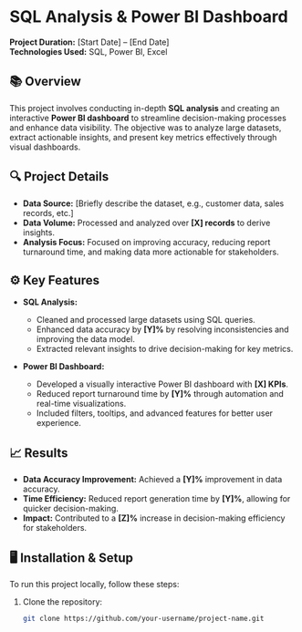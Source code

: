 # SQL Analysis & Power BI Dashboard  
**Project Duration:** [Start Date] – [End Date]  
**Technologies Used:** SQL, Power BI, Excel

## 📚 Overview
This project involves conducting in-depth **SQL analysis** and creating an interactive **Power BI dashboard** to streamline decision-making processes and enhance data visibility. The objective was to analyze large datasets, extract actionable insights, and present key metrics effectively through visual dashboards.

## 🔍 Project Details
- **Data Source:** [Briefly describe the dataset, e.g., customer data, sales records, etc.]
- **Data Volume:** Processed and analyzed over **[X] records** to derive insights.
- **Analysis Focus:** Focused on improving accuracy, reducing report turnaround time, and making data more actionable for stakeholders.

## ⚙️ Key Features
- **SQL Analysis:**
  - Cleaned and processed large datasets using SQL queries.
  - Enhanced data accuracy by **[Y]%** by resolving inconsistencies and improving the data model.
  - Extracted relevant insights to drive decision-making for key metrics.
  
- **Power BI Dashboard:**
  - Developed a visually interactive Power BI dashboard with **[X] KPIs**.
  - Reduced report turnaround time by **[Y]%** through automation and real-time visualizations.
  - Included filters, tooltips, and advanced features for better user experience.

## 📈 Results
- **Data Accuracy Improvement:** Achieved a **[Y]%** improvement in data accuracy.
- **Time Efficiency:** Reduced report generation time by **[Y]%**, allowing for quicker decision-making.
- **Impact:** Contributed to a **[Z]%** increase in decision-making efficiency for stakeholders.

## 🖥️ Installation & Setup
To run this project locally, follow these steps:

1. Clone the repository:
   ```bash
   git clone https://github.com/your-username/project-name.git
